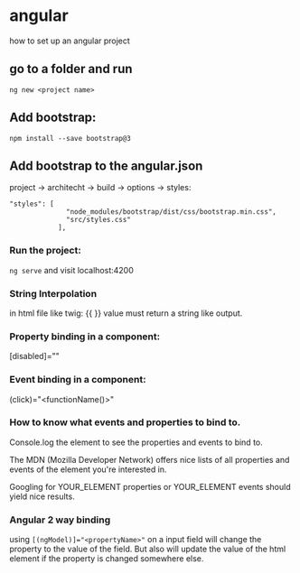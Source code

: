 # angular
how to set up an angular project

## go to a folder and run
`ng new <project name>`

## Add bootstrap:
`npm install --save bootstrap@3`

## Add bootstrap to the angular.json
project -> architecht -> build -> options -> styles:
```
"styles": [
              "node_modules/bootstrap/dist/css/bootstrap.min.css",
              "src/styles.css"
            ],
```

### Run the project:
`ng serve` and visit localhost:4200

### String Interpolation
in html file like twig: {{ <propertyOrFunction> }} value must return a string like output. 

### Property binding in a component:
[disabled]="<propertyname>"

### Event binding in a component:
(click)="<functionName()>"

### How to know what events and properties to bind to.
Console.log the element to see the properties and events to bind to.

The MDN (Mozilla Developer Network) offers nice lists of all properties and events of the element you're interested in. 
  
Googling for YOUR_ELEMENT properties  or YOUR_ELEMENT events  should yield nice results.
  
### Angular 2 way binding
using `[(ngModel)]="<propertyName>"` on a input field will change the property to the value of the field. But also will update the value of the html element if the property is changed somewhere else.
